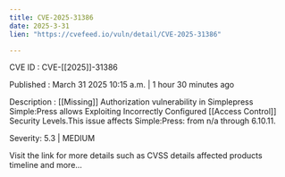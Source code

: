 ```yaml
---
title: CVE-2025-31386
date: 2025-3-31
lien: "https://cvefeed.io/vuln/detail/CVE-2025-31386"

---
```


CVE ID : CVE-[[2025]]-31386
 
Published :  March 31
2025
10:15 a.m. | 1 hour
30 minutes ago
 
Description :  [[Missing]] Authorization vulnerability in Simplepress Simple:Press allows Exploiting Incorrectly Configured  [[Access Control]] Security Levels.This issue affects Simple:Press: from n/a through 6.10.11.
 
Severity: 5.3 | MEDIUM
 
Visit the link for more details
such as CVSS details
affected products
timeline
and more...
